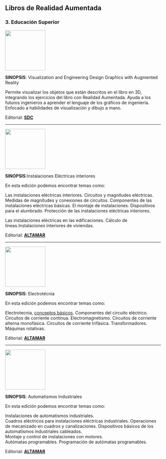 ## Libros de Realidad Aumentada

### 3\. Educación Superior

<img src='https://moodle.catedu.es/pluginfile.php/31204/mod_book/chapter/171/mini-SDC.jpg' alt='' width='130'/>

**SINOPSIS**:  Visualization and Engineering Design Graphics with Augmented Reality

Permite visualizar los objetos que están descritos en el libro en 3D, integrando los ejercicios del libro con Realidad Aumentada. Ayuda a los futuros ingenieros a aprender el lenguaje de los gráficos de ingeniería. Enfocado a habilidades de visualización y dibujo a mano.  

Editorial: **[SDC](https://www.sdcpublications.com/Textbooks/Visualization-Engineering-Design-Graphics-Augmented/ISBN/978-1-58503-817-6/)**

---
<img src='https://moodle.catedu.es/pluginfile.php/31204/mod_book/chapter/171/9788416415731.jpg' alt='' width='130'/>

**SINOPSIS**:Instalaciones Eléctricas interiores

En esta edición podemos encontrar temas como:

Las instalaciones eléctricas interiores. Circuitos y magnitudes eléctricas. Medidas de magnitudes y conexiones de circuitos. Componentes de las instalaciones eléctricas básicas. El montaje de instalaciones. Dispositivos para el alumbrado. Protección de las instalaciones eléctricas interiores.

Las instalaciones eléctricas en las edificaciones. Cálculo de líneas.Instalaciones interiores de viviendas.

Editorial: **[ALTAMAR](https://www.casadellibro.com/libro-instalaciones-electricas-interiores/9788416415731/5499584)**

---

<img src='https://moodle.catedu.es/pluginfile.php/31204/mod_book/chapter/171/9788416415755.jpg' alt='' width='130'/>

**SINOPSIS**: Electrotécnia

En esta edición podemos encontrar temas como:

Electrotecnia, [conceptos básicos](https://moodle.catedu.es/mod/book/view.php?id=994 "Conceptos básicos"). Componentes del circuito eléctrico. Circuitos de corriente continua. Electromagnetismo. Circuitos de corriente alterna monofásica. Circuitos de corriente trifásica. Transformadores. Máquinas rotativas.  

Editorial: **[ALTAMAR](https://www.casadellibro.com/libro-electrotecnia-grado-medio-ciclos-formativos/9788416415755/5803351)**

---

<img src='https://moodle.catedu.es/pluginfile.php/31204/mod_book/chapter/171/9788416415748-1.jpg' alt='' width='130'/>

**SINOPSIS**: Automatismos Industriales

En esta edición podemos encontrar temas como:

Instalaciones de automatismos industriales.  
Cuadros eléctricos para instalaciones eléctricas industriales.
Operaciones de mecanizado en cuadros y canalizaciones.
Dispositivos básicos de los automatismos industriales cableados.  
Montaje y control de instalaciones con motores.  
Autómatas programables. Programación de autómatas programables.  
  

Editorial: **[ALTAMAR](https://www.casadellibro.com/libro-automatismos-industriales-realidad-aumentada/9788416415748/5563103?gclid=cj0kcqiasjfhbrcaarisao68zm73fk1c3jbxjkj0zqjjhmwhu-m3poajve1edgykaldkm6q0l_hj1guaarsuealw_wcb&utm_source=google&utm_medium=cpc&utm_campaign=19438)**